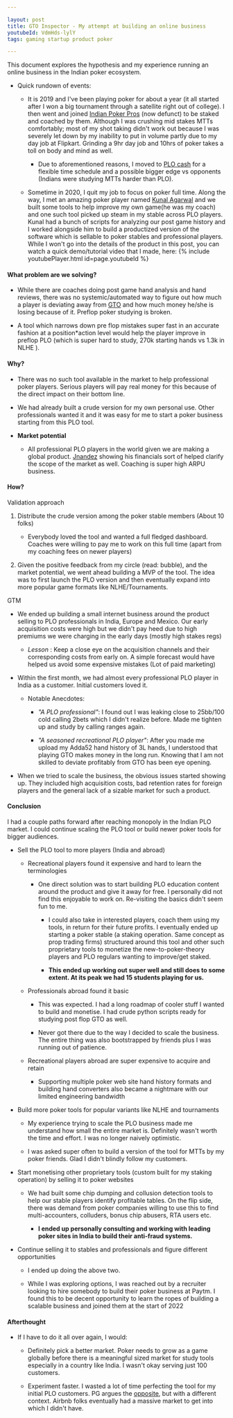```yaml
---

layout: post
title: GTO Inspector - My attempt at building an online business
youtubeId: VdmHds-lylY
tags: gaming startup product poker

---
```


This document explores the hypothesis and my experience running an online business in the Indian poker ecosystem. 

- Quick rundown of events:

    - It is 2019 and I've been playing poker for about a year (it all started after I won a big tournament through a satellite right out of college). I then went and joined [Indian Poker Pros](https://www.indianpokerpros.com/) (now defunct) to be staked and coached by them. Although I was crushing mid stakes MTTs comfortably; most of my shot taking didn't work out because I was severely let down by my inability to put in volume partly due to my day job at Flipkart. Grinding a 9hr day job and 10hrs of poker takes a toll on body and mind as well. 

        - Due to aforementioned reasons, I moved to [PLO cash](https://www.pokernews.com/strategy/plo-poker-beginner-guide-pot-limit-omaha-23724.htm) for a flexible time schedule and a possible bigger edge vs opponents (Indians were studying MTTs harder than PLO).


    - Sometime in 2020, I quit my job to focus on poker full time. Along the way, I met an amazing poker player named [Kunal Agarwal](https://in.linkedin.com/in/kunal-agarwal-7b6a76162) and we built some tools to help improve my own game(he was my coach) and one such tool picked up steam in my stable across PLO players. Kunal had a bunch of scripts for analyzing our post game history and I worked alongside him to build a productized version of the software which is sellable to poker stables and professional players. While I won't go into the details of the product in this post, you can watch a quick demo/tutorial video that I made, here: {% include youtubePlayer.html id=page.youtubeId %}


#### What problem are we solving? 

- While there are coaches doing post game hand analysis and hand reviews, there was no systemic/automated way to figure out how much a player is deviating away from [GTO](https://upswingpoker.com/glossary/gto/) and how much money he/she is losing because of it. Preflop poker studying is broken. 

- A tool which narrows down pre flop mistakes super fast in an accurate fashion at a position*action level would help the player improve in preflop PLO (which is super hard to study, 270k starting hands vs 1.3k in NLHE ). 

#### Why?

- There was no such tool available in the market to help professional poker players. Serious players will pay real money for this because of the direct impact on their bottom line. 

- We had already built a crude version for my own personal use. Other professionals wanted it and it was easy for me to start a poker business starting from this PLO tool.  

- **Market potential**

    - All professional PLO players in the world given we are making a global product. [Jnandez](https://plomastermind.com/) showing his financials sort of helped clarify the scope of the market as well. Coaching is super high ARPU business. 
<!-- - This was the biggest mistake was made (in hindsight). The idea was to launch the PLO tool first and then build a poker learning universe around it. I underestimat -->


#### How? 

Validation approach

1. Distribute the crude version among the poker stable members (About 10 folks)

    - Everybody loved the tool and wanted a full fledged dashboard. Coaches were willing to pay me to work on this full time (apart from my coaching fees on newer players)

2. Given the positive feedback from my circle (read: bubble), and the market potential, we went ahead building a MVP of the tool. The idea was to first launch the PLO version and then eventually expand into more popular game formats like NLHE/Tournaments. 

GTM

- We ended up building a small internet business around the product selling to PLO professionals in India, Europe and Mexico. Our early acquisition costs were high but we didn't pay heed due to high premiums we were charging in the early days (mostly high stakes regs)

    - *Lesson* : Keep a close eye on the acquisition channels and their corresponding costs from early on. A simple forecast would have helped us avoid some expensive mistakes (Lot of paid marketing)

- Within the first month, we had almost every professional PLO player in India as a customer. Initial customers loved it. 

    - Notable Anecdotes:
        - *"A  PLO professional"*: I found out I was leaking close to 25bb/100 cold calling 2bets which I didn't realize before. Made me tighten up and study by calling ranges again. 

        - *"A seasoned recreational PLO player"*: After you made me upload my Adda52 hand history of 3L hands, I understood that playing GTO makes money in the long run. Knowing that I am not skilled to deviate profitably from GTO has been eye opening. 

- When we tried to scale the business, the obvious issues started showing up. They included high acquisition costs, bad retention rates for foreign players and the general lack of a sizable market for such a product. 

#### Conclusion

I had a couple paths forward after reaching monopoly in the Indian PLO market. I could continue scaling the PLO tool or build newer poker tools for bigger audiences. 

- Sell the PLO tool to more players (India and abroad)

    -  Recreational players found it expensive and hard to learn the terminologies

        - One direct solution was to start building PLO education content around the product and give it away for free. I personally did not find this enjoyable to work on. Re-visiting the basics didn't seem fun to me.

            - I could also take in interested players, coach them using my tools, in return for their future profits. I eventually ended up starting a poker stable (a staking operation. Same concept as prop trading firms) structured around this tool and other such proprietary tools to monetize the new-to-poker-theory players and PLO regulars wanting to improve/get staked. 

            - <b>This ended up working out super well and still does to some extent. At its peak we had 15 students playing for us. </b>

    -  Professionals abroad found it basic

        - This was expected. I had a long roadmap of cooler stuff I wanted to build and monetise. I had crude python scripts ready for studying post flop GTO as well. 

        - Never got there due to the way I decided to scale the business.  The entire thing was also bootstrapped by friends plus I was running out of patience.

    - Recreational players abroad are super expensive to acquire and retain

        - Supporting multiple poker web site hand history formats and building hand converters also became a nightmare with our limited engineering bandwidth



- Build more poker tools for popular variants like NLHE and tournaments

    - My experience trying to scale the PLO business made me understand how small the entire market is. Definitely wasn't worth the time and effort. I was no longer naively optimistic.

    - I was asked super often to build a version of the tool for MTTs by my poker friends. Glad I didn't blindly follow my customers.   

- Start monetising other proprietary tools (custom built for my staking operation) by selling it to poker websites

    - We had built some chip dumping and collusion detection tools to help our stable players identify profitable tables. On the flip side, there was demand from poker companies willing to use this to find multi-accounters, colluders, bonus chip abusers, RTA users etc. 

        - <b>I ended up personally consulting and working with leading poker sites in India to build their anti-fraud systems.</b>

- Continue selling it to stables and professionals and figure different opportunities

    - I ended up doing the above two.

    - While I was exploring options, I was reached out by a recruiter looking to hire somebody to build their poker business at Paytm. I found this to be decent opportunity to learn the ropes of building a scalable business and joined them at the start of 2022


#### Afterthought

- If I have to do it all over again, I would:

    - Definitely pick a better market. Poker needs to grow as a game globally before there is a meaningful sized market for study tools especially in a country like India. I wasn't okay serving just 100 customers. 

    - Experiment faster. I wasted a lot of time perfecting the tool for my initial PLO customers.  PG argues the [opposite](http://paulgraham.com/ds.html), but with a different context. Airbnb folks eventually had a massive market to get into which I didn't have.
   

